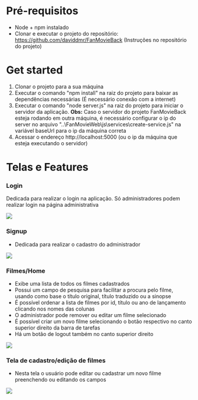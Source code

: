 # Pré-requisitos #
* Node + npm instalado
* Clonar e executar o projeto do repositório: https://github.com/daviddmr/FanMovieBack
(Instruções no repositório do projeto)

# Get started #
1. Clonar o projeto para a sua máquina
1. Executar o comando "npm install" na raiz do projeto para baixar as dependências necessárias
(É necessário conexão com a internet)
1. Executar o comando "node server.js" na raiz do projeto para iniciar o servidor da aplicação.
    **Obs:** Caso o servidor do projeto FanMovieBack esteja rodando em outra máquina, é necessário configurar o ip do server no arquivo "..\FanMovieWeb\js\services\create-service.js" na variável baseUrl para o ip da máquina correta
1. Acessar o endereço http://localhost:5000 (ou o ip da máquina que esteja executando o servidor)

# Telas e Features #
### Login
Dedicada para realizar o login na aplicação.
Só administradores podem realizar login na página administrativa

![](https://lh6.googleusercontent.com/xmBlYOQaxdIVu8F6c_ceQwBEaweUM8us1sXtYvwpz2g8XpNVQjj6M2-gX9si_6GcXWKT9p51oU6iBGk=w1366-h638)

### Signup
* Dedicada para realizar o cadastro do administrador

![](https://lh6.googleusercontent.com/UttewGtfuVyhRwFJHh8KZL2FaH3wfYVxznEq98xlQhHPbdqBC7gvZgGagPHqm0dUmwjpoaiB_l7XvoY=w1366-h638)

### Filmes/Home
* Exibe uma lista de todos os filmes cadastrados
* Possui um campo de pesquisa para facilitar a procura pelo filme, usando como base o título original, título traduzido ou a sinopse
* É possível ordenar a lista de filmes por id, título ou ano de lançamento clicando nos nomes das colunas
* O administrador pode remover ou editar um filme selecionado
* É possível criar um novo filme selecionando o botão respectivo no canto superior direito da barra de tarefas
* Há um botão de logout também no canto superior direito

![](https://lh6.googleusercontent.com/DbvO5ZwZsbhHC6cYm8caq8ZNOnHCbRB3pSLt-jnoJ-MmVpJuX0N_C2h_D4cSrZ2Lz0LdG0dlVVIj0YA=w1366-h638-rw)

### Tela de cadastro/edição de filmes
* Nesta tela o usuário pode editar ou cadastrar um novo filme preenchendo ou editando os campos

![](https://lh5.googleusercontent.com/Cvs3tx_iwuqr_ZM_LSjLqQ_zSQAB2_Jh8po4Qp11L9hupxmgCOpj-vVLQA2ABbl2GKDruQIblOdE1VA=w1366-h638-rw)
